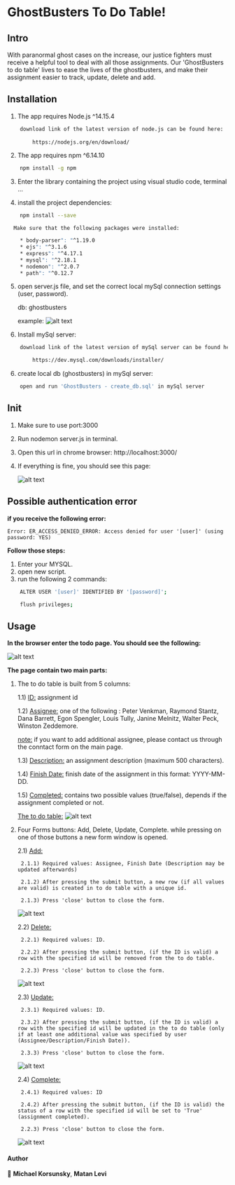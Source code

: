 # GhostBusters To Do Table!

## Intro
With paranormal ghost cases on the increase, our justice fighters must receive a helpful tool to deal with all those assignments. Our 'GhostBusters to do table' lives to ease the lives of the ghostbusters, and make their assignment easier to track, update, delete and add.

## Installation

1) The app requires Node.js ^14.15.4
```sh
    download link of the latest version of node.js can be found here:
        
        https://nodejs.org/en/download/
```

2) The app requires npm ^6.14.10
```sh
    npm install -g npm
```
3) Enter the library containing the project using visual studio code, terminal ...

4) install the project dependencies:

```sh
    npm install --save
```

      Make sure that the following packages were installed:

```sh
    * body-parser": "^1.19.0
    * ejs": "^3.1.6
    * express": "^4.17.1
    * mysql": "^2.18.1
    * nodemon": "^2.0.7
    * path": "^0.12.7
```
5) open server.js file, and set the correct local mySql connection settings 
   (user, password). 

   db: ghostbusters

   example:
   ![alt text](\public\mysql-settings.PNG)

5) Install mySql server:
```sh
    download link of the latest version of mySql server can be found here:

        https://dev.mysql.com/downloads/installer/    
```

6) create local db (ghostbusters) in mySql server:
```sh
    open and run 'GhostBusters - create_db.sql' in mySql server 
```

## Init

1) Make sure to use port:3000

2) Run nodemon server.js in terminal.

3) Open this url in chrome browser:
    http://localhost:3000/

4) If everything is fine, you should see this page:

    ![alt text](\public\main-page.png)


## Possible authentication error
**if you receive the following error:**

    Error: ER_ACCESS_DENIED_ERROR: Access denied for user '[user]' (using password: YES)

**Follow those steps:**
1) Enter your MYSQL.
2) open new script.
3) run the following 2 commands: 
```sh
    ALTER USER '[user]' IDENTIFIED BY '[password]'; 

    flush privileges;
```

## Usage

**In the browser enter the todo page. You should see the following:**

![alt text](\public\todo-page.png)

**The page contain two main parts:**

1) The to do table is built from 5 columns:
    
    1.1) <ins>ID:</ins> assignment id 
    
    1.2) <ins>Assignee:</ins> one of the following : Peter Venkman, Raymond Stantz, Dana Barrett, Egon Spengler, Louis Tully, Janine Melnitz, Walter Peck, Winston Zeddemore.

    <ins>note:</ins> if you want to add additional assignee, please contact us through the conntact form on the main page.

    1.3) <ins>Description:</ins> an assignment description (maximum 500 characters).

    1.4) <ins>Finish Date:</ins> finish date of the assignment in this format: YYYY-MM-DD.

    1.5) <ins>Completed:</ins> contains two possible values (true/false), depends if the assignment completed or not.

    <ins>The to do table:</ins>
    ![alt text](\public\todo-table.png)

2) Four Forms buttons: Add, Delete, Update, Complete.  while pressing on one of those buttons a new form window is opened.

    2.1) <ins>Add:</ins>

        2.1.1) Required values: Assignee, Finish Date (Description may be updated afterwards)
        
        2.1.2) After pressing the submit button, a new row (if all values are valid) is created in to do table with a unique id.
        
        2.1.3) Press 'close' button to close the form.
    
    
    ![alt text](\public\add-form.png)

    2.2) <ins>Delete:</ins>
        
        2.2.1) Required values: ID.
        
        2.2.2) After pressing the submit button, (if the ID is valid) a row with the specified id will be removed from the to do table.
        
        2.2.3) Press 'close' button to close the form.

    ![alt text](\public\delete-form.png)    

    2.3) <ins>Update:</ins>
        
        2.3.1) Required values: ID.

        2.3.2) After pressing the submit button, (if the ID is valid) a row with the specified id will be updated in the to do table (only if at least one additional value was specified by user (Assignee/Description/Finish Date)). 

        2.3.3) Press 'close' button to close the form.
    ![alt text](\public\update-form.png) 


    2.4) <ins>Complete:</ins>

        2.4.1) Required values: ID
        
        2.4.2) After pressing the submit button, (if the ID is valid) the status of a row with the specified id will be set to 'True' (assignment completed).
        
        2.2.3) Press 'close' button to close the form.
    ![alt text](\public\complete-form.png)     

#### Author
🐧 **Michael Korsunsky**, **Matan Levi**